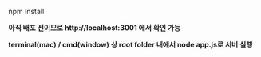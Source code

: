 npm install


**아직 배포 전이므로 http://localhost:3001 에서 확인 가능**

**terminal(mac) / cmd(window) 상 root folder 내에서 node app.js로 서버 실행**
